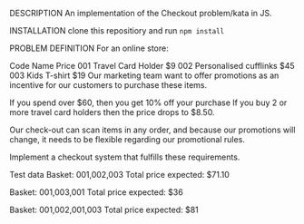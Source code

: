 DESCRIPTION
An implementation of the Checkout problem/kata in JS.

INSTALLATION
clone this repositiory and run `npm install`

PROBLEM DEFINITION
For an online store:

Code Name Price
001 Travel Card Holder $9
002 Personalised cufflinks $45
003 Kids T-shirt $19
Our marketing team want to offer promotions as an incentive for our customers to purchase these items.

If you spend over $60, then you get 10% off your purchase If you buy 2 or more travel card holders then the price drops to $8.50.

Our check-out can scan items in any order, and because our promotions will change, it needs to be flexible regarding our promotional rules.

Implement a checkout system that fulfills these requirements.

Test data
Basket: 001,002,003 Total price expected: $71.10

Basket: 001,003,001 Total price expected: $36

Basket: 001,002,001,003 Total price expected: $81

